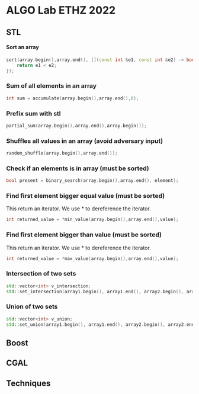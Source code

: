 # ALGO Lab ETHZ 2022

## STL

#### Sort an array

```c++
sort(array.begin(),array.end(), [](const int &e1, const int &e2) -> bool {
    return e1 < e2;
});
```

### Sum of all elements in an array

```c++
int sum = accumulate(array.begin(),array.end(),0);
```

### Prefix sum with stl

```c++
partial_sum(array.begin(),array.end(),array.begin());
```

### Shuffles all values in an array (avoid adversary input)

```c++
random_shuffle(array.begin(),array.end());
```

### Check if an elements is in array (must be sorted)

```c++
bool present = binary_search(array.begin(),array.end(), element);
```

### Find first element bigger equal value (must be sorted)

This return an iterator. We use * to dereference the iterator.

```c++
int returned_value = *min_value(array.begin(),array.end(),value);   
```

### Find first element bigger than value (must be sorted)

This return an iterator. We use * to dereference the iterator.

```c++
int returned_value = *max_value(array.begin(),array.end(),value);   
```

### Intersection of two sets

```c++
std::vector<int> v_intersection;
std::set_intersection(array1.begin(), array1.end(), array2.begin(), array2.end(), std::back_inserter(v_intersection));
```

### Union of two sets

```c++
std::vector<int> v_union;
std::set_union(array1.begin(), array1.end(), array2.begin(), array2.end(), std::back_inserter(v_union));
```
## Boost

## CGAL

## Techniques